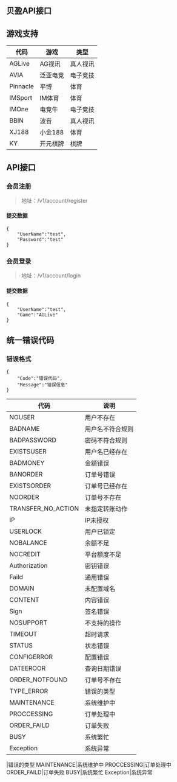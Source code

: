 ## 贝盈API接口
<h2 id="游戏支持">游戏支持</h2>

<table>
<thead>
<tr>
<th>代码</th>
<th>游戏</th>
<th>类型</th>
</tr>
</thead>
<tbody>
<tr>
<td>AGLive</td>
<td>AG视讯</td>
<td>真人视讯</td>
</tr>
<tr>
<td>AVIA</td>
<td>泛亚电竞</td>
<td>电子竞技</td>
</tr>
<tr>
<td>Pinnacle</td>
<td>平博</td>
<td>体育</td>
</tr>
<tr>
<td>IMSport</td>
<td>IM体育</td>
<td>体育</td>
</tr>
<tr>
<td>IMOne</td>
<td>电竞牛</td>
<td>电子竞技</td>
</tr>
<tr>
<td>BBIN</td>
<td>波音</td>
<td>真人视讯</td>
</tr>
<tr>
<td>XJ188</td>
<td>小金188</td>
<td>体育</td>
</tr>
<tr>
<td>KY</td>
<td>开元棋牌</td>
<td>棋牌</td>
</tr>
</tbody>
</table><h2 id="api接口">API接口</h2>
<h3 id="会员注册">会员注册</h3>
<blockquote>
<p>地址：/v1/account/register</p>
</blockquote>
<h4 id="提交数据">提交数据</h4>
<pre><code>{
	"UserName":"test",
	"Password":"test"
}
</code></pre>
<h3 id="会员登录">会员登录</h3>
<blockquote>
<p>地址：/v1/account/login</p>
</blockquote>
<h4 id="提交数据-1">提交数据</h4>
<pre><code>{
	"UserName":"test",
	"Game":"AGLive"
}
</code></pre>
<h2 id="统一错误代码">统一错误代码</h2>
<h3 id="错误格式">错误格式</h3>
<pre><code>{
	"Code":"错误代码",
	"Message":"错误信息"
}
</code></pre>

<table>
<thead>
<tr>
<th>代码</th>
<th>说明</th>
</tr>
</thead>
<tbody>
<tr>
<td>NOUSER</td>
<td>用户不存在</td>
</tr>
<tr>
<td>BADNAME</td>
<td>用户名不符合规则</td>
</tr>
<tr>
<td>BADPASSWORD</td>
<td>密码不符合规则</td>
</tr>
<tr>
<td>EXISTSUSER</td>
<td>用户名已经存在</td>
</tr>
<tr>
<td>BADMONEY</td>
<td>金额错误</td>
</tr>
<tr>
<td>BANORDER</td>
<td>订单号错误</td>
</tr>
<tr>
<td>EXISTSORDER</td>
<td>订单号已经存在</td>
</tr>
<tr>
<td>NOORDER</td>
<td>订单号不存在</td>
</tr>
<tr>
<td>TRANSFER_NO_ACTION</td>
<td>未指定转账动作</td>
</tr>
<tr>
<td>IP</td>
<td>IP未授权</td>
</tr>
<tr>
<td>USERLOCK</td>
<td>用户已锁定</td>
</tr>
<tr>
<td>NOBALANCE</td>
<td>余额不足</td>
</tr>
<tr>
<td>NOCREDIT</td>
<td>平台额度不足</td>
</tr>
<tr>
<td>Authorization</td>
<td>密钥错误</td>
</tr>
<tr>
<td>Faild</td>
<td>通用错误</td>
</tr>
<tr>
<td>DOMAIN</td>
<td>未配置域名</td>
</tr>
<tr>
<td>CONTENT</td>
<td>内容错误</td>
</tr>
<tr>
<td>Sign</td>
<td>签名错误</td>
</tr>
<tr>
<td>NOSUPPORT</td>
<td>不支持的操作</td>
</tr>
<tr>
<td>TIMEOUT</td>
<td>超时请求</td>
</tr>
<tr>
<td>STATUS</td>
<td>状态错误</td>
</tr>
<tr>
<td>CONFIGERROR</td>
<td>配置错误</td>
</tr>
<tr>
<td>DATEEROOR</td>
<td>查询日期错误</td>
</tr>
<tr>
<td>ORDER_NOTFOUND</td>
<td>订单号不存在</td>
</tr>
<tr>
<td>TYPE_ERROR</td>
<td>错误的类型</td>
</tr>
<tr>
<td>MAINTENANCE</td>
<td>系统维护中</td>
</tr>
<tr>
<td>PROCCESSING</td>
<td>订单处理中</td>
</tr>
<tr>
<td>ORDER_FAILD</td>
<td>订单失败</td>
</tr>
<tr>
<td>BUSY</td>
<td>系统繁忙</td>
</tr>
<tr>
<td>Exception</td>
<td>系统异常</td>
</tr>
</tbody>
</table>|错误的类型
MAINTENANCE|系统维护中
PROCCESSING|订单处理中
ORDER_FAILD|订单失败
BUSY|系统繁忙
Exception|系统异常
<!--stackedit_data:
eyJoaXN0b3J5IjpbMTA1MDU2MTIzNF19
-->
